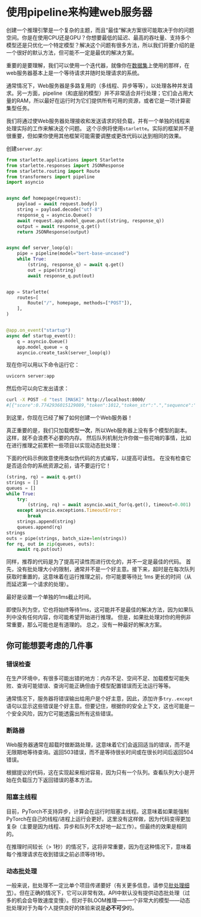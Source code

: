 <!--⚠️ 注意: 这个文件是在Markdown中的，但是包含了我们的文档构建器（类似MDX）的特定语法，可能在你的Markdown查看器中无法正常呈现。-->

# 使用pipeline来构建web服务器

<Tip>
创建一个推理引擎是一个复杂的主题，而且“最佳”解决方案很可能取决于你的问题空间。你是在使用CPU还是GPU？你想要最低的延迟、最高的吞吐量、支持多个模型还是只优化一个特定模型？解决这个问题有很多方法，所以我们将要介绍的是一个很好的默认方法，但可能不一定是最优的解决方案。
</Tip>

重要的是要理解，我们可以使用一个迭代器，就像你在[数据集](pipeline_tutorial.md#using-pipelines-on-a-dataset)上使用的那样，在web服务器基本上是一个等待请求并随时处理请求的系统。

通常情况下，Web服务器是多路复用的（多线程、异步等等），以处理各种并发请求。另一方面，pipeline（和底层的模型）并不非常适合并行处理；它们会占用大量的RAM，所以最好在运行时为它们提供所有可用的资源，或者它是一项计算密集型任务。

我们将通过使Web服务器处理接收和发送请求的轻负载，并有一个单独的线程来处理实际的工作来解决这个问题。
这个示例将使用`starlette`。实际的框架并不是很重要，但如果你使用其他框架可能需要调整或更改代码以达到相同的效果。

创建`server.py`:

```py
from starlette.applications import Starlette
from starlette.responses import JSONResponse
from starlette.routing import Route
from transformers import pipeline
import asyncio


async def homepage(request):
    payload = await request.body()
    string = payload.decode("utf-8")
    response_q = asyncio.Queue()
    await request.app.model_queue.put((string, response_q))
    output = await response_q.get()
    return JSONResponse(output)


async def server_loop(q):
    pipe = pipeline(model="bert-base-uncased")
    while True:
        (string, response_q) = await q.get()
        out = pipe(string)
        await response_q.put(out)


app = Starlette(
    routes=[
        Route("/", homepage, methods=["POST"]),
    ],
)


@app.on_event("startup")
async def startup_event():
    q = asyncio.Queue()
    app.model_queue = q
    asyncio.create_task(server_loop(q))
```

现在你可以用以下命令运行它：
```bash
uvicorn server:app
```

然后你可以向它发出请求：
```bash
curl -X POST -d "test [MASK]" http://localhost:8000/
#[{"score":0.7742936015129089,"token":1012,"token_str":".","sequence":"test."},...]
```

到这里，你现在已经了解了如何创建一个Web服务器！

真正重要的是，我们只加载模型**一次**，所以Web服务器上没有多个模型的副本。这样，就不会浪费不必要的内存。
然后队列机制允许你做一些花哨的事情，比如在进行推理之前累积一些项目以实现动态批处理：

<Tip warning={true}>

下面的代码示例故意使用类似伪代码的方式编写，以提高可读性。
在没有检查它是否适合你的系统资源之前，请不要运行它！

</Tip>

```py
(string, rq) = await q.get()
strings = []
queues = []
while True:
    try:
        (string, rq) = await asyncio.wait_for(q.get(), timeout=0.001)  # 1ms
    except asyncio.exceptions.TimeoutError:
        break
    strings.append(string)
    queues.append(rq)
strings
outs = pipe(strings, batch_size=len(strings))
for rq, out in zip(queues, outs):
    await rq.put(out)
```

同样，推荐的代码是为了提高可读性而进行优化的，并不一定是最佳的代码。
首先，没有批处理大小的限制，通常并不是一个好主意。接下来，超时是在每次队列获取时重置的，这意味着在运行推理之前，你可能要等待比 1ms 更长的时间（从而延迟第一个请求的处理）。

最好是设置一个单独的1ms截止时间。

即使队列为空，它也将始终等待1ms，这可能并不是最佳的解决方法，因为如果队列中没有任何内容，你可能希望开始进行推理。
但是，如果批处理对你的用例非常重要，那么可能也是有道理的。
总之，没有一种最好的解决方案。

## 你可能想要考虑的几件事

### 错误检查

在生产环境中，有很多可能出错的地方：内存不足、空间不足、加载模型可能失败、查询可能错误、查询可能正确但由于模型配置错误而无法运行等等。

通常情况下，服务器将错误输出给用户是个好主意，因此，添加许多`try..except`语句以显示这些错误是个好主意。但要记住，根据你的安全上下文，这也可能是一个安全风险，因为它可能透露出所有这些错误。

### 断路器

Web服务器通常在超载时做断路处理，这意味着它们会返回适当的错误，而不是无限期地等待查询。返回503错误，而不是等待很长时间或在很长时间后返回504错误。

根据提议的代码，这在实现起来相对容易，因为只有一个队列。查看队列大小是开始在负载压力下返回错误的基本方法。

### 阻塞主线程

目前，PyTorch不支持异步，计算会在运行时阻塞主线程。这意味着如果能强制PyTorch在自己的线程/进程上运行会更好。这里没有这样做，因为代码变得更加复杂（主要是因为线程、异步和队列不太好地一起工作）。但最终的效果是相同的。

在推理时间较长（> 1秒）的情况下，这将非常重要，因为在这种情况下，意味着每个推理请求在收到错误之前必须等待1秒。

### 动态批处理

一般来说，批处理不一定比单个项目传递要好（有关更多信息，请参见[批处理细节](main_classes/pipelines#pipeline-batching)）。但在正确的情况下，它可以非常有效。API中默认没有提供动态批处理（过多的机会会导致速度变慢）。但对于BLOOM推理——一个非常大的模型——动态批处理对于为每个人提供良好的体验来说是**必不可少**的。